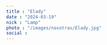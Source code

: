 ```yaml
---
title : "Elady"
date : "2024-03-19"
nick : "Lamp"
photo : "/images/nosotras/Elady.jpg" 
social :
---
```

